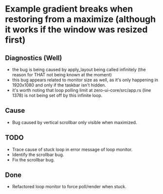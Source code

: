 # Example gradient breaks when restoring from a maximize (although it works if the window was resized first)

## Diagnostics (Well)
* the bug is being caused by apply_layout being called infinitely (the reason for THAT not being known at the moment)
* this bug appears related to monitor size as well, as it's only happening in 1920x1080 and only if the taskbar isn't hidden.
* it's worth noting that loop polling limit at zero-ui-core/src/app.rs (line 1378) is not being set off by this infinite loop.

## Cause
* Bug caused by vertical scrollbar only visible when maximized. 

## TODO

* Trace cause of stuck loop in error message of loop monitor.
* Identify the scrollbar bug.
* Fix the scrollbar bug.

## Done

* Refactored loop monitor to force poll/render when stuck.